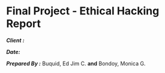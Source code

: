 # Final Project - Ethical Hacking Report
_**Client :**_

_**Date:**_

_**Prepared By :**_ Buquid, Ed Jim C. **and** Bondoy, Monica G.

